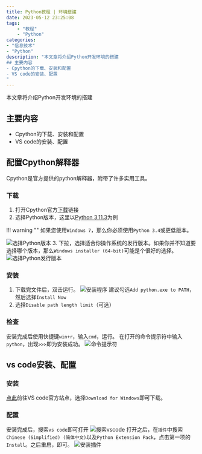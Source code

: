 ```yaml
---
title: Python教程 | 环境搭建
date: 2023-05-12 23:25:08
tags:
    - "教程"
    - "Python"
categories:
- "信息技术"
- "Python"
description: "本文章将介绍Python开发环境的搭建
## 主要内容
- Cpython的下载、安装和配置
- VS code的安装、配置
"
---
```

本文章将介绍Python开发环境的搭建

## 主要内容
- Cpython的下载、安装和配置
- VS code的安装、配置
<!-- more -->
## 配置Cpython解释器
Cpython是官方提供的python解释器，附带了许多实用工具。
### 下载
1. 打开Cpython官方[下载](https://www.python.org/downloads/)链接  
2. 选择Python版本，这里以[Python 3.11.3](https://www.python.org/downloads/release/python-3113/)为例  

!!! warning ""
    如果您使用`Windows 7`，那么你必须使用`Python 3.4`或更低版本。   

![选择Python版本](https://s2.loli.net/2023/05/13/YuesGmqkhZJNRgV.png)
3. 下拉，选择适合你操作系统的发行版本。如果你并不知道要选择哪个版本，那么`Windows installer (64-bit)`可能是个很好的选择。
![选择Python发行版本](https://s2.loli.net/2023/05/13/a5DAbdiWmnE9fyo.png)
### 安装
1. 下载完文件后，双击运行。
![安装程序](https://s2.loli.net/2023/05/13/F8ylu3MSXOVfdmp.png)
建议勾选`Add python.exe to PATH`，然后选择`Install Now`
2. 选择`Disable path length limit`（可选）
### 检查
安装完成后使用快捷键`win+r`，输入`cmd`，运行。
在打开的命令提示符中输入`python`，出现`>>>`即为安装成功。
![命令提示符](https://s2.loli.net/2023/05/13/pGQ5soH1WKz7MbL.png)
## vs code安装、配置
### 安装
[点此](https://code.visualstudio.com/)前往VS code官方站点，选择`Download for Windows`即可下载。

### 配置
安装完成后，搜索`vs code`即可打开
![搜索vscode](https://s2.loli.net/2023/05/13/XwGV1N4TkuLzQJC.png)
打开之后，在`插件`中搜索`Chinese (Simplified) (简体中文)`以及`Python Extension Pack`，点击第一项的`Install`。之后重启，即可。
![安装插件](https://s2.loli.net/2023/05/13/6rTJiL9WlCGDu5f.png)
